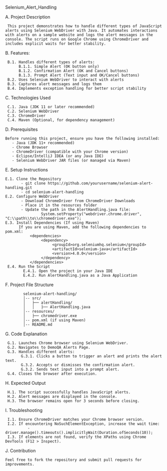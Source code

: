 Selenium_Alert_Handling

A. Project Description

     This project demonstrates how to handle different types of JavaScript alerts using Selenium WebDriver with Java. It automates interactions with alerts on a sample website and logs the alert messages in the console. The script runs on Google Chrome using ChromeDriver and includes explicit waits for better stability.

B. Features:

     B.1. Handles different types of alerts:
          B.1.1. Simple Alert (OK button only)
          B.1.2. Confirmation Alert (OK and Cancel buttons)
          B.1.3. Prompt Alert (Text input and OK/Cancel buttons)
     B.2. Uses Selenium WebDriver to interact with alerts
     B.3. Captures alert messages and logs them
     B.4. Implements exception handling for better script stability

C. Technologies Used

     C.1. Java (JDK 11 or later recommended)
     C.2. Selenium WebDriver
     C.3. ChromeDriver
     C.4. Maven (Optional, for dependency management)

D. Prerequisites

    Before running this project, ensure you have the following installed:
       - Java (JDK 11+ recommended)
       - Chrome Browser
       - ChromeDriver (compatible with your Chrome version)
       - Eclipse/IntelliJ IDEA (or any Java IDE)
       - Selenium WebDriver JAR files (or managed via Maven)

E. Setup Instructions

    E.1. Clone the Repository
           - git clone https://github.com/yourusername/selenium-alert-handling.git
           - cd selenium-alert-handling
    E.2. Configure WebDriver
           - Download ChromeDriver from ChromeDriver Downloads
           - Place it in the resources folder
           - Update the path in the AlertHandling.java file:
                    System.setProperty("webdriver.chrome.driver", "C:\\path\\to\\chromedriver.exe");
    E.3. Install Dependencies (If using Maven)
          If you are using Maven, add the following dependencies to pom.xml:
               <dependencies>
                    <dependency>
                         <groupId>org.seleniumhq.selenium</groupId>
                         <artifactId>selenium-java</artifactId>
                         <version>4.0.0</version>
                    </dependency>
               </dependencies>
     E.4. Run the Script
            E.4.1. Open the project in your Java IDE
            E.4.2. Run AlertHandling.java as a Java Application

F. Project File Structure

            selenium-alert-handling/
            │-- src/
            │   ├── alertHandling/
            │   │   ├── AlertHandling.java
            │-- resources/
            │   ├── chromedriver.exe
            │-- pom.xml (if using Maven)
            │-- README.md

G. Code Explanation

     G.1. Launches Chrome browser using Selenium WebDriver.
     G.2. Navigates to DemoQA Alerts Page.
     G.3. Handles different alerts:
           G.3.1. Clicks a button to trigger an alert and prints the alert text.
           G.3.2. Accepts or dismisses the confirmation alert.
           G.3.2. Sends text input into a prompt alert.
     G.4. Closes the browser after execution.

H. Expected Output

     H.1. The script successfully handles JavaScript alerts.
     H.2. Alert messages are displayed in the console.
     H.3. The browser remains open for 3 seconds before closing.

I. Troubleshooting

     I.1. Ensure ChromeDriver matches your Chrome browser version.
     I.2. If encountering NoSuchElementException, increase the wait time:
              - driver.manage().timeouts().implicitlyWait(Duration.ofSeconds(10));
     I.3. If elements are not found, verify the XPaths using Chrome DevTools (F12 > Inspect).

J. Contribution

    Feel free to fork the repository and submit pull requests for improvements.

